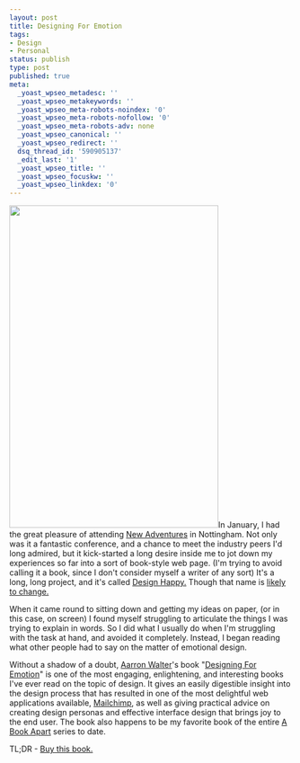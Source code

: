 ```yaml
---
layout: post
title: Designing For Emotion
tags:
- Design
- Personal
status: publish
type: post
published: true
meta:
  _yoast_wpseo_metadesc: ''
  _yoast_wpseo_metakeywords: ''
  _yoast_wpseo_meta-robots-noindex: '0'
  _yoast_wpseo_meta-robots-nofollow: '0'
  _yoast_wpseo_meta-robots-adv: none
  _yoast_wpseo_canonical: ''
  _yoast_wpseo_redirect: ''
  dsq_thread_id: '590905137'
  _edit_last: '1'
  _yoast_wpseo_title: ''
  _yoast_wpseo_focuskw: ''
  _yoast_wpseo_linkdex: '0'
---
```

<a href="http://www.abookapart.com/products/designing-for-emotion"><img class="alignleft size-full wp-image-1230" title="Designing For Emotion by Aarron Walter" src="http://daneden.me/wp-content/uploads/2012/02/aea-cover-5-e1318351630488.png" alt="" width="372" height="574" /></a>In January, I had the great pleasure of attending <a title="NAconf 2012" href="http://daneden.me/2012/01/naconf-2012/">New Adventures</a> in Nottingham. Not only was it a fantastic conference, and a chance to meet the industry peers I'd long admired, but it kick-started a long desire inside me to jot down my experiences so far into a sort of book-style web page. (I'm trying to avoid calling it a book, since I don't consider myself a writer of any sort) It's a long, long project, and it's called <a href="http://drbl.in/cQal">Design Happy.</a> Though that name is <a href="https://twitter.com/#!/_dte/status/173375814824497152">likely to change.</a>

When it came round to sitting down and getting my ideas on paper, (or in this case, on screen) I found myself struggling to articulate the things I was trying to explain in words. So I did what I usually do when I'm struggling with the task at hand, and avoided it completely. Instead, I began reading what other people had to say on the matter of emotional design.

Without a shadow of a doubt, <a href="http://aarronwalter.com/">Aarron Walter</a>'s book "<a href="http://www.abookapart.com/products/designing-for-emotion">Designing For Emotion</a>" is one of the most engaging, enlightening, and interesting books I've ever read on the topic of design. It gives an easily digestible insight into the design process that has resulted in one of the most delightful web applications available, <a href="http://mailchimp.com">Mailchimp</a>, as well as giving practical advice on creating design personas and effective interface design that brings joy to the end user. The book also happens to be my favorite book of the entire <a href="http://abookapart.com">A Book Apart</a> series to date.

TL;DR - <a href="http://www.abookapart.com/products/designing-for-emotion">Buy this book.</a>
